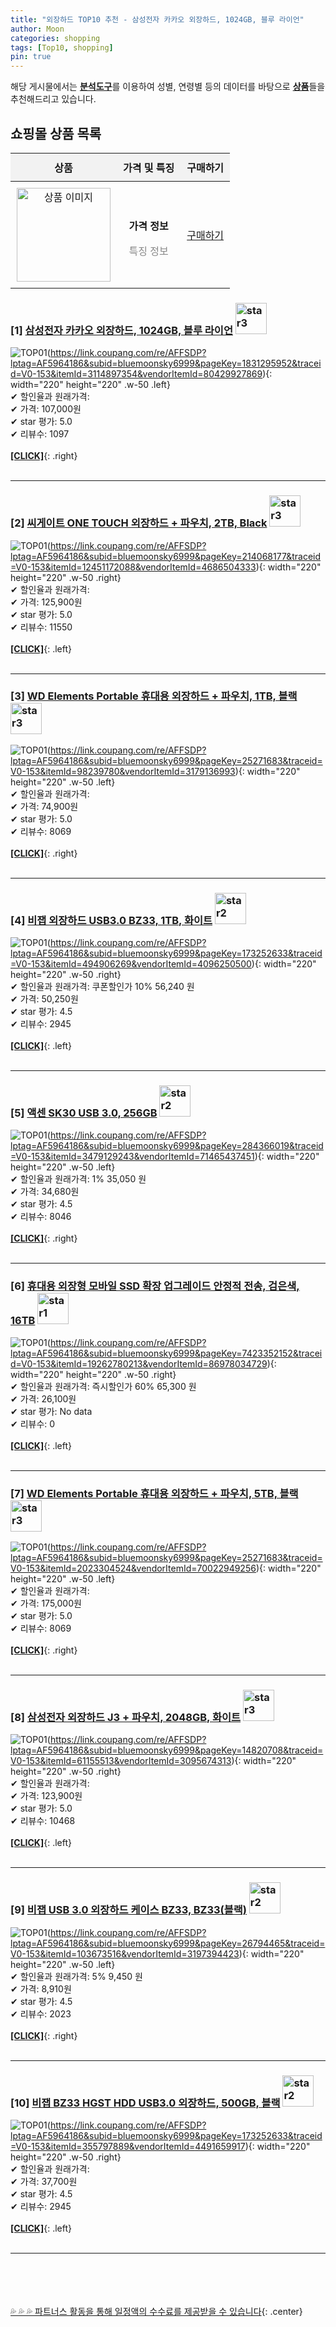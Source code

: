 ```yaml
---
title: "외장하드 TOP10 추천 - 삼성전자 카카오 외장하드, 1024GB, 블루 라이언"
author: Moon
categories: shopping
tags: [Top10, shopping]
pin: true
---
```


해당 게시물에서는 [**분석도구**](https://itemscout.io/)를 이용하여 성별, 연령별 등의 데이터를 바탕으로 [**상품**](https://link.coupang.com/a/baae76)들을 추천해드리고 있습니다.

<style>
/* 테이블 스타일 */
table {
  width: 100%;
  border-collapse: collapse;
}

th, td {
  padding: 10px;
  text-align: center;
}

th {
  background-color: #f2f2f2;
}

/* 이미지 스타일 */
td img {
  width: 150px;
}

/* 가격 및 특징 스타일 */
td p {
  margin-bottom: 5px;
}

td .price {
  font-weight: bold;
}

td .features {
  color: #888888;
}

/* 구매하기 버튼 스타일 */
td a.button {
   display:inline-block; 
   padding:0.3em; 
   background-color:#FF6F61; 
   color:#fff; 
   text-decoration:none; 
}
</style>

## 쇼핑몰 상품 목록

| 상품 | 가격 및 특징 | 구매하기 |
|-----|--------------|----------|
| ![상품 이미지](이미지_파일_경로) | <p class="price">가격 정보</p><p class="features">특징 정보</p> | [구매하기](구매_링크) |






### [1] [삼성전자 카카오 외장하드, 1024GB, 블루 라이언](https://link.coupang.com/re/AFFSDP?lptag=AF5964186&subid=bluemoonsky6999&pageKey=1831295952&traceid=V0-153&itemId=3114897354&vendorItemId=80429927869) <img width="50" alt="star3" src="https://user-images.githubusercontent.com/78655692/151471989-9e21d7a8-a7b6-44b0-b598-2bb204b56b00.png">

![TOP01](https://thumbnail10.coupangcdn.com/thumbnails/remote/230x230ex/image/vendor_inventory/b1ca/edfbbe7574d00bd1eb3d13a749a1d8885d83aa94e412d6c51a85e2dc63d9.jpg)(https://link.coupang.com/re/AFFSDP?lptag=AF5964186&subid=bluemoonsky6999&pageKey=1831295952&traceid=V0-153&itemId=3114897354&vendorItemId=80429927869){: width="220" height="220" .w-50 .left}
<br>
✔ 할인율과 원래가격: <br>
✔ 가격: 107,000원<br>
✔ star 평가: 5.0<br>
✔ 리뷰수: 1097<br>
<br>
[**[CLICK]**](https://link.coupang.com/re/AFFSDP?lptag=AF5964186&subid=bluemoonsky6999&pageKey=1831295952&traceid=V0-153&itemId=3114897354&vendorItemId=80429927869){: .right}
<br>
<br>

***

### [2] [씨게이트 ONE TOUCH 외장하드 + 파우치, 2TB, Black](https://link.coupang.com/re/AFFSDP?lptag=AF5964186&subid=bluemoonsky6999&pageKey=214068177&traceid=V0-153&itemId=12451172088&vendorItemId=4686504333) <img width="50" alt="star3" src="https://user-images.githubusercontent.com/78655692/151471989-9e21d7a8-a7b6-44b0-b598-2bb204b56b00.png">

![TOP01](https://thumbnail8.coupangcdn.com/thumbnails/remote/230x230ex/image/retail/images/4280292427481331-04886703-fc02-43df-bb30-437b669b9bd3.jpg)(https://link.coupang.com/re/AFFSDP?lptag=AF5964186&subid=bluemoonsky6999&pageKey=214068177&traceid=V0-153&itemId=12451172088&vendorItemId=4686504333){: width="220" height="220" .w-50 .right}
<br>
✔ 할인율과 원래가격: <br>
✔ 가격: 125,900원<br>
✔ star 평가: 5.0<br>
✔ 리뷰수: 11550<br>
<br>
[**[CLICK]**](https://link.coupang.com/re/AFFSDP?lptag=AF5964186&subid=bluemoonsky6999&pageKey=214068177&traceid=V0-153&itemId=12451172088&vendorItemId=4686504333){: .left}
<br>
<br>

***

### [3] [WD Elements Portable 휴대용 외장하드 + 파우치, 1TB, 블랙](https://link.coupang.com/re/AFFSDP?lptag=AF5964186&subid=bluemoonsky6999&pageKey=25271683&traceid=V0-153&itemId=98239780&vendorItemId=3179136993) <img width="50" alt="star3" src="https://user-images.githubusercontent.com/78655692/151471989-9e21d7a8-a7b6-44b0-b598-2bb204b56b00.png">

![TOP01](https://thumbnail7.coupangcdn.com/thumbnails/remote/230x230ex/image/retail/images/2544147278710326-d1a8afb4-7e1a-43c4-ade2-dbd846ba973b.jpg)(https://link.coupang.com/re/AFFSDP?lptag=AF5964186&subid=bluemoonsky6999&pageKey=25271683&traceid=V0-153&itemId=98239780&vendorItemId=3179136993){: width="220" height="220" .w-50 .left}
<br>
✔ 할인율과 원래가격: <br>
✔ 가격: 74,900원<br>
✔ star 평가: 5.0<br>
✔ 리뷰수: 8069<br>
<br>
[**[CLICK]**](https://link.coupang.com/re/AFFSDP?lptag=AF5964186&subid=bluemoonsky6999&pageKey=25271683&traceid=V0-153&itemId=98239780&vendorItemId=3179136993){: .right}
<br>
<br>

***

### [4] [비잽 외장하드 USB3.0 BZ33, 1TB, 화이트](https://link.coupang.com/re/AFFSDP?lptag=AF5964186&subid=bluemoonsky6999&pageKey=173252633&traceid=V0-153&itemId=494906269&vendorItemId=4096250500) <img width="50" alt="star2" src="https://user-images.githubusercontent.com/78655692/151471960-29c5febe-c509-4c6d-99f4-a2203eb193c5.png">

![TOP01](https://thumbnail8.coupangcdn.com/thumbnails/remote/230x230ex/image/retail/images/2270947233922808-10e745ff-93fa-4982-a692-fc18412c3f6c.jpg)(https://link.coupang.com/re/AFFSDP?lptag=AF5964186&subid=bluemoonsky6999&pageKey=173252633&traceid=V0-153&itemId=494906269&vendorItemId=4096250500){: width="220" height="220" .w-50 .right}
<br>
✔ 할인율과 원래가격: 쿠폰할인가 10%  56,240   원<br>
✔ 가격: 50,250원<br>
✔ star 평가: 4.5<br>
✔ 리뷰수: 2945<br>
<br>
[**[CLICK]**](https://link.coupang.com/re/AFFSDP?lptag=AF5964186&subid=bluemoonsky6999&pageKey=173252633&traceid=V0-153&itemId=494906269&vendorItemId=4096250500){: .left}
<br>
<br>

***

### [5] [액센 SK30 USB 3.0, 256GB](https://link.coupang.com/re/AFFSDP?lptag=AF5964186&subid=bluemoonsky6999&pageKey=284366019&traceid=V0-153&itemId=3479129243&vendorItemId=71465437451) <img width="50" alt="star2" src="https://user-images.githubusercontent.com/78655692/151471960-29c5febe-c509-4c6d-99f4-a2203eb193c5.png">

![TOP01](https://thumbnail8.coupangcdn.com/thumbnails/remote/230x230ex/image/retail/images/548294395819591-1c9cbd99-9539-440a-a278-c9c87b260532.jpg)(https://link.coupang.com/re/AFFSDP?lptag=AF5964186&subid=bluemoonsky6999&pageKey=284366019&traceid=V0-153&itemId=3479129243&vendorItemId=71465437451){: width="220" height="220" .w-50 .left}
<br>
✔ 할인율과 원래가격: 1%  35,050   원<br>
✔ 가격: 34,680원<br>
✔ star 평가: 4.5<br>
✔ 리뷰수: 8046<br>
<br>
[**[CLICK]**](https://link.coupang.com/re/AFFSDP?lptag=AF5964186&subid=bluemoonsky6999&pageKey=284366019&traceid=V0-153&itemId=3479129243&vendorItemId=71465437451){: .right}
<br>
<br>

***

### [6] [휴대용 외장형 모바일 SSD 확장 업그레이드 안정적 전송, 검은색, 16TB](https://link.coupang.com/re/AFFSDP?lptag=AF5964186&subid=bluemoonsky6999&pageKey=7423352152&traceid=V0-153&itemId=19262780213&vendorItemId=86978034729) <img width="50" alt="star1" src="https://user-images.githubusercontent.com/78655692/151471925-e5f35751-d4b9-416b-b41d-a059267a09e3.png">

![TOP01](https://thumbnail10.coupangcdn.com/thumbnails/remote/230x230ex/image/vendor_inventory/19bd/b4f0f7c3f0d2d215b54f36bc9dd55f7124364e31e6b283e5800ee454773d.jpg)(https://link.coupang.com/re/AFFSDP?lptag=AF5964186&subid=bluemoonsky6999&pageKey=7423352152&traceid=V0-153&itemId=19262780213&vendorItemId=86978034729){: width="220" height="220" .w-50 .right}
<br>
✔ 할인율과 원래가격: 즉시할인가 60%  65,300   원<br>
✔ 가격: 26,100원<br>
✔ star 평가: No data<br>
✔ 리뷰수: 0<br>
<br>
[**[CLICK]**](https://link.coupang.com/re/AFFSDP?lptag=AF5964186&subid=bluemoonsky6999&pageKey=7423352152&traceid=V0-153&itemId=19262780213&vendorItemId=86978034729){: .left}
<br>
<br>

***

### [7] [WD Elements Portable 휴대용 외장하드 + 파우치, 5TB, 블랙](https://link.coupang.com/re/AFFSDP?lptag=AF5964186&subid=bluemoonsky6999&pageKey=25271683&traceid=V0-153&itemId=2023304524&vendorItemId=70022949256) <img width="50" alt="star3" src="https://user-images.githubusercontent.com/78655692/151471989-9e21d7a8-a7b6-44b0-b598-2bb204b56b00.png">

![TOP01](https://thumbnail6.coupangcdn.com/thumbnails/remote/230x230ex/image/retail/images/1322323869538366-24247370-3cd8-4d7d-90b9-becf4091e564.png)(https://link.coupang.com/re/AFFSDP?lptag=AF5964186&subid=bluemoonsky6999&pageKey=25271683&traceid=V0-153&itemId=2023304524&vendorItemId=70022949256){: width="220" height="220" .w-50 .left}
<br>
✔ 할인율과 원래가격: <br>
✔ 가격: 175,000원<br>
✔ star 평가: 5.0<br>
✔ 리뷰수: 8069<br>
<br>
[**[CLICK]**](https://link.coupang.com/re/AFFSDP?lptag=AF5964186&subid=bluemoonsky6999&pageKey=25271683&traceid=V0-153&itemId=2023304524&vendorItemId=70022949256){: .right}
<br>
<br>

***

### [8] [삼성전자 외장하드 J3 + 파우치, 2048GB, 화이트](https://link.coupang.com/re/AFFSDP?lptag=AF5964186&subid=bluemoonsky6999&pageKey=14820708&traceid=V0-153&itemId=61155513&vendorItemId=3095674313) <img width="50" alt="star3" src="https://user-images.githubusercontent.com/78655692/151471989-9e21d7a8-a7b6-44b0-b598-2bb204b56b00.png">

![TOP01](https://thumbnail9.coupangcdn.com/thumbnails/remote/230x230ex/image/product/image/vendoritem/2018/07/19/3095674290/1bf7788d-17c0-4264-9045-9210d033faf0.jpg)(https://link.coupang.com/re/AFFSDP?lptag=AF5964186&subid=bluemoonsky6999&pageKey=14820708&traceid=V0-153&itemId=61155513&vendorItemId=3095674313){: width="220" height="220" .w-50 .right}
<br>
✔ 할인율과 원래가격: <br>
✔ 가격: 123,900원<br>
✔ star 평가: 5.0<br>
✔ 리뷰수: 10468<br>
<br>
[**[CLICK]**](https://link.coupang.com/re/AFFSDP?lptag=AF5964186&subid=bluemoonsky6999&pageKey=14820708&traceid=V0-153&itemId=61155513&vendorItemId=3095674313){: .left}
<br>
<br>

***

### [9] [비잽 USB 3.0 외장하드 케이스 BZ33, BZ33(블랙)](https://link.coupang.com/re/AFFSDP?lptag=AF5964186&subid=bluemoonsky6999&pageKey=26794465&traceid=V0-153&itemId=103673516&vendorItemId=3197394423) <img width="50" alt="star2" src="https://user-images.githubusercontent.com/78655692/151471960-29c5febe-c509-4c6d-99f4-a2203eb193c5.png">

![TOP01](https://thumbnail10.coupangcdn.com/thumbnails/remote/230x230ex/image/retail/images/2017/07/13/10/8/adf0cd91-583f-42c6-88e8-f922274949a0.jpg)(https://link.coupang.com/re/AFFSDP?lptag=AF5964186&subid=bluemoonsky6999&pageKey=26794465&traceid=V0-153&itemId=103673516&vendorItemId=3197394423){: width="220" height="220" .w-50 .left}
<br>
✔ 할인율과 원래가격: 5%  9,450   원<br>
✔ 가격: 8,910원<br>
✔ star 평가: 4.5<br>
✔ 리뷰수: 2023<br>
<br>
[**[CLICK]**](https://link.coupang.com/re/AFFSDP?lptag=AF5964186&subid=bluemoonsky6999&pageKey=26794465&traceid=V0-153&itemId=103673516&vendorItemId=3197394423){: .right}
<br>
<br>

***

### [10] [비잽 BZ33 HGST HDD USB3.0 외장하드, 500GB, 블랙](https://link.coupang.com/re/AFFSDP?lptag=AF5964186&subid=bluemoonsky6999&pageKey=173252633&traceid=V0-153&itemId=355797889&vendorItemId=4491659917) <img width="50" alt="star2" src="https://user-images.githubusercontent.com/78655692/151471960-29c5febe-c509-4c6d-99f4-a2203eb193c5.png">

![TOP01](https://thumbnail9.coupangcdn.com/thumbnails/remote/230x230ex/image/retail/images/2513789237487068-4839bed0-a194-49fc-9816-e4e4a75ebe24.jpg)(https://link.coupang.com/re/AFFSDP?lptag=AF5964186&subid=bluemoonsky6999&pageKey=173252633&traceid=V0-153&itemId=355797889&vendorItemId=4491659917){: width="220" height="220" .w-50 .right}
<br>
✔ 할인율과 원래가격: <br>
✔ 가격: 37,700원<br>
✔ star 평가: 4.5<br>
✔ 리뷰수: 2945<br>
<br>
[**[CLICK]**](https://link.coupang.com/re/AFFSDP?lptag=AF5964186&subid=bluemoonsky6999&pageKey=173252633&traceid=V0-153&itemId=355797889&vendorItemId=4491659917){: .left}
<br>
<br>

***
<br><br><br><br>[💦 💦 💦 파트너스 활동을 통해 일정액의 수수료를 제공받을 수 있습니다](https://link.coupang.com/a/baae76){: .center}